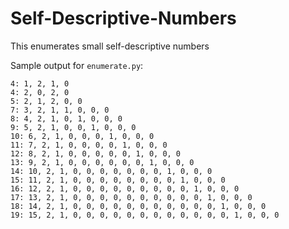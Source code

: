 # Self-Descriptive-Numbers
This enumerates small self-descriptive numbers

Sample output for `enumerate.py`:
```
4: 1, 2, 1, 0
4: 2, 0, 2, 0
5: 2, 1, 2, 0, 0
7: 3, 2, 1, 1, 0, 0, 0
8: 4, 2, 1, 0, 1, 0, 0, 0
9: 5, 2, 1, 0, 0, 1, 0, 0, 0
10: 6, 2, 1, 0, 0, 0, 1, 0, 0, 0
11: 7, 2, 1, 0, 0, 0, 0, 1, 0, 0, 0
12: 8, 2, 1, 0, 0, 0, 0, 0, 1, 0, 0, 0
13: 9, 2, 1, 0, 0, 0, 0, 0, 0, 1, 0, 0, 0
14: 10, 2, 1, 0, 0, 0, 0, 0, 0, 0, 1, 0, 0, 0
15: 11, 2, 1, 0, 0, 0, 0, 0, 0, 0, 0, 1, 0, 0, 0
16: 12, 2, 1, 0, 0, 0, 0, 0, 0, 0, 0, 0, 1, 0, 0, 0
17: 13, 2, 1, 0, 0, 0, 0, 0, 0, 0, 0, 0, 0, 1, 0, 0, 0
18: 14, 2, 1, 0, 0, 0, 0, 0, 0, 0, 0, 0, 0, 0, 1, 0, 0, 0
19: 15, 2, 1, 0, 0, 0, 0, 0, 0, 0, 0, 0, 0, 0, 0, 1, 0, 0, 0
```
